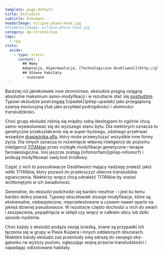 ```yaml
---
template: page-default
title: Eksludzie
subtitle: Exhumans
headerImage: eclipse-phase-head.jpg
#thumbnailImage: eclipse-phase-head.jpg
category: ep-stronnictwa
tags:
  - rpg
slots:
  aside:
    - type: static
      content: |
        ## Memy
        Adaptacja, Hiperewolucja, [Technologiczna Osobliwość](http://pl.wikipedia.org/wiki/Technologiczna_osobliwo%C5%9B%C4%87)
        ## Główne habitaty
        - nieznane
---
```

Bardziej niż jakiekolwiek inne stronnictwo, eksludzie pragną osiągną absolutne maksimum samo-modyfikacji i w rezultacie stać się [postludźmi](http://pl.wikipedia.org/wiki/Postcz%C5%82owiek). Typowi eksludzie postrzegają [Upadek]{pl/ep-upadek} jako przegapioną szansę ewolucyjną i/lub jako przykład podrzędności i ułomności transludzkości.

Choć grupy eksludzi różnią się między sobą ideologiami to ogólnie chcą samo-wyewoluować się do wyższego stanu bytu. Dla niektórych oznacza to genetyczne przekształcenie się w super-bystrego, zdolnego przetrwać wszędzie [drapieżnika alfa](http://en.wikipedia.org/wiki/Apex_predator), który może przewyższyć wszystkie inne formy życia. Dla innych oznacza to rozwinięcie własnej inteligencji do poziomu inteligencji [TITANów](#) przez rozległe modyfikacje genetyczne i terapie farmakologiczne. Inni jeszcze zostają [infomorfami]{pl/ep-infomorf} i próbują modyfikować swój kod źródłowy.

Część z nich to poszukiwacze Osobliwości mający nadzieję znaleźć jakiś relikt TITANów, który pozwoli im przekroczyć obecne transludzkie ograniczenia. Niektórzy wręcz chcą odnaleźć TITANów by zostać wchłoniętymi w ich świadomość.

Generalnie, do eksludzi podchodzi się bardzo nieufnie - i jest ku temu bardzo dobry powód. Typowy eksczłowiek stosuje modyfikacje, które są ekstremalne, niebezpieczne, nieprzetestowane a czasem nawet oparte na jakiejś dziwnej pseudonauce. W rezultacie często dochodzi u nich do awarii i zeszpecenia, popadnięcia w obłęd czy wręcz w całkiem obcy lub dziki sposób myślenia.

Choć każdy z eksludzi podąża swoją ścieżką, znane są przypadki ich łączenia się w grupy w Pasie Kuipera i innych oddalonych obszarach. Niektóre bandy eksludzi zaś przeniosły swą odrazę do swojego eks-gatunku na wyższy poziom, ogłaszając wojnę przeciw transludzkości i napadając odizolowane habitaty.
